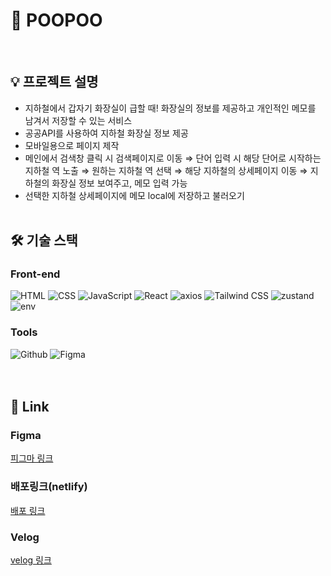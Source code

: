 # 💩 POOPOO

<br />

## 💡 프로젝트 설명

- 지하철에서 갑자기 화장실이 급할 때! 화장실의 정보를 제공하고 개인적인 메모를 남겨서 저장할 수 있는 서비스<br/>
- 공공API를 사용하여 지하철 화장실 정보 제공<br/>
- 모바일용으로 페이지 제작
- 메인에서 검색창 클릭 시 검색페이지로 이동 ⇒ 단어 입력 시 해당 단어로 시작하는 지하철 역 노출 ⇒ 원하는 지하철 역 선택 ⇒ 해당 지하철의 상세페이지 이동 ⇒ 지하철의 화장실 정보 보여주고, 메모 입력 가능<br />
- 선택한 지하철 상세페이지에 메모 local에 저장하고 불러오기
  <br />
  <br />

## 🛠 기술 스택

### <span> **Front-end** </span>

<div align="left">
  <img align="top" src="https://img.shields.io/badge/html5-E34F26?style=for-the-badge&logo=html5&logoColor=white" alt="HTML"> 
  <img align="top" src="https://img.shields.io/badge/css-1572B6?style=for-the-badge&logo=css3&logoColor=white" alt="CSS">
  <img align="top" src="https://img.shields.io/badge/javascript-F7DF1E?style=for-the-badge&logo=javascript&logoColor=black" alt="JavaScript">
    <img align="top" src="https://img.shields.io/badge/react-61DAFB?style=for-the-badge&logo=react&logoColor=black" alt="React">
    <img align="top" src="https://img.shields.io/badge/axios-5A29E4?style=for-the-badge&logo=axios&logoColor=white" alt="axios">
  <img align="top" src="https://img.shields.io/badge/tailwind%20css-06B6D4?style=for-the-badge&logo=tailwind%20css&logoColor=wthie" alt="Tailwind CSS">
  <img align="top" src="https://img.shields.io/badge/zustand-000000?style=for-the-badge&logo=zustand&logoColor=white" alt="zustand">
  <img align="top" src="https://img.shields.io/badge/env-ECD53F?style=for-the-badge&logo=dotenv&logoColor=black" alt="env">
</div>

### <span> **Tools** </span>

<div align="left">
  <img align="top" src="https://img.shields.io/badge/github-181717?style=for-the-badge&logo=github&logoColor=white" alt="Github"> 
  <img align="top" src="https://img.shields.io/badge/figma-F24E1E?style=for-the-badge&logo=figma&logoColor=white" alt="Figma">
</div>
<br />
<br />

## 📎 Link

### <span> **Figma** </span>

[피그마 링크](https://www.figma.com/file/3YQNMdsJew2jKJm4sJifPs/poopoo?type=design&node-id=0-1&mode=design&t=1Ebgf7gP4WvqYQ7E-0)<br />

### <span> **배포링크(netlify)** </span>

[배포 링크](https://moono-poopoo.netlify.app/)<br />

### <span> **Velog** </span>

[velog 링크](https://velog.io/@moonozz/%EB%98%A5%EC%9F%81%EC%9D%B4-%ED%94%84%EB%A1%9C%EC%A0%9D%ED%8A%B8)<br />
